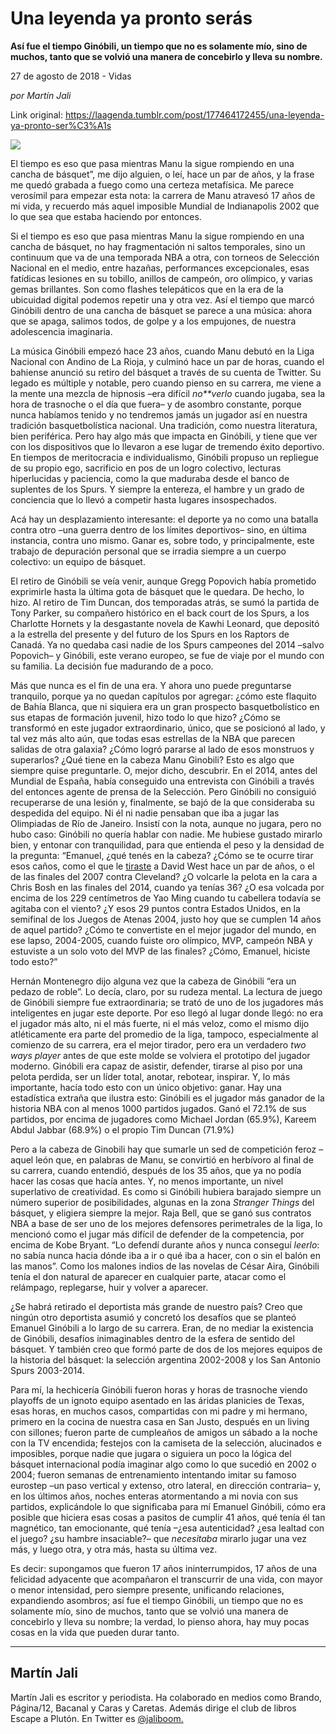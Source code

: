 # Una leyenda ya pronto serás

**Así fue el tiempo Ginóbili, un
tiempo que no es solamente mío, sino de muchos, tanto que se volvió
una manera de concebirlo y lleva su nombre.**

27 de agosto de 2018 - Vidas

_por Martín Jali_

Link original: https://laagenda.tumblr.com/post/177464172455/una-leyenda-ya-pronto-ser%C3%A1s

![](https://64.media.tumblr.com/85f930b95d194e25d1c20f463e73db21/tumblr_inline_pe6h8fR7QD1t6q87u_500.png)

El
tiempo es eso que pasa mientras Manu la sigue rompiendo en una cancha
de básquet”, me dijo alguien, o leí, hace un par de años, y la
frase me quedó grabada a fuego como una certeza metafísica. Me
parece verosímil para empezar esta nota: la carrera de Manu atravesó
17 años de mi vida, y recuerdo más aquel imposible Mundial de
Indianapolis 2002 que lo que sea que estaba haciendo por entonces. 



Si el tiempo es eso que pasa mientras Manu la sigue
rompiendo en una cancha de básquet, no hay fragmentación ni saltos
temporales, sino un continuum que va de una temporada NBA a otra, con
torneos de Selección Nacional en el medio, entre hazañas,
performances excepcionales, esas fatídicas lesiones en su tobillo,
anillos de campeón, oro olímpico, y varias gemas brillantes. Son
como flashes telepáticos que en la era de la ubicuidad digital
podemos repetir una y otra vez. Así el tiempo que marcó Ginóbili
dentro de una cancha de básquet se parece a una música: ahora que
se apaga, salimos todos, de golpe y a los empujones, de nuestra
adolescencia imaginaria.  


La
música Ginóbili empezó hace 23 años, cuando Manu debutó en la
Liga Nacional con Andino de La Rioja, y culminó hace un par de
horas, cuando el bahiense anunció su retiro del básquet a través
de su cuenta de Twitter. Su legado es múltiple y notable, pero
cuando pienso en su carrera, me viene a la mente una mezcla de
hipnosis –era difícil *no**verlo* cuando jugaba,
sea la hora de trasnoche o el día que fuera– y de asombro
constante, porque nunca habíamos tenido y no tendremos jamás un
jugador así en nuestra tradición basquetbolística nacional. Una
tradición, como nuestra literatura, bien periférica. Pero hay algo
más que impacta en Ginóbili, y tiene que ver con los dispositivos
que lo llevaron a ese lugar de tremendo éxito deportivo. En tiempos
de meritocracia e individualismo, Ginóbili propuso un repliegue de
su propio ego, sacrificio en pos de un logro colectivo, lecturas
hiperlucidas y paciencia, como la que maduraba desde el banco de
suplentes de los Spurs. Y siempre la entereza, el hambre y un grado
de conciencia que lo llevó a competir hasta lugares insospechados. 


Acá
hay un desplazamiento interesante: el deporte ya no como una batalla
contra otro –una guerra dentro de los límites deportivos– sino,
en última instancia, contra uno mismo. Ganar es, sobre todo, y
principalmente, este trabajo de depuración personal que se irradia
siempre a un cuerpo colectivo: un equipo de básquet.  


El
retiro de Ginóbili se veía venir, aunque Gregg Popovich había
prometido exprimirle hasta la última gota de básquet que le
quedara. De hecho, lo hizo. Al retiro de Tim Duncan, dos temporadas
atrás, se sumó la partida de Tony Parker, su compañero histórico
en el back court de los Spurs, a los Charlotte Hornets y la
desgastante novela de Kawhi Leonard, que depositó a la estrella del
presente y del futuro de los Spurs en los Raptors de Canadá. Ya no
quedaba casi nadie de los Spurs campeones del 2014 –salvo Popovich–
y Ginóbili, este verano europeo, se fue de viaje por el mundo con su
familia. La decisión fue madurando de a poco. 





Más
que nunca es el fin de una era. Y ahora uno puede preguntarse
tranquilo, porque ya no quedan capítulos por agregar: ¿cómo este
flaquito de Bahía Blanca, que ni siquiera era un gran prospecto
basquetbolístico en sus etapas de formación juvenil, hizo todo lo
que hizo? ¿Cómo se transformó en este jugador extraordinario,
único, que se posicionó al lado, y tal vez más alto aún, que
todas esas estrellas de la NBA que parecen salidas de otra galaxia?
¿Cómo logró pararse al lado de esos monstruos y superarlos? ¿Qué
tiene en la cabeza Manu Ginobili? Esto es algo que siempre quise
preguntarle. O, mejor dicho, descubrir. En el 2014, antes del Mundial
de España, había conseguido una entrevista con Ginóbili a través
del entonces agente de prensa de la Selección. Pero Ginóbili no
consiguió recuperarse de una lesión y, finalmente, se bajó de la
que consideraba su despedida del equipo. Ni él ni nadie pensaban que
iba a jugar las Olimpiadas de Río de Janeiro. Insistí con la nota,
aunque no jugara, pero no hubo caso: Ginóbili no quería hablar con
nadie. Me hubiese gustado mirarlo bien, y entonar con tranquilidad,
para que entienda el peso y la densidad de la pregunta: “Emanuel,
¿qué tenés en la cabeza? ¿Cómo se te ocurre tirar esos caños,
como el que le [tiraste](https://www.youtube.com/watch?v=zxccmHNCz-M) a David West hace un par de años, o el de las
finales del 2007 contra Cleveland? ¿O volcarle la pelota en la cara
a Chris Bosh en las finales del 2014, cuando ya tenías 36? ¿O esa
volcada por encima de los 229 centímetros de Yao Ming cuando tu
cabellera todavía se agitaba con el viento? ¿Y esos 29 puntos
contra Estados Unidos, en la semifinal de los Juegos de Atenas 2004,
justo hoy que se cumplen 14 años de aquel partido? ¿Cómo te
convertiste en el mejor jugador del mundo, en ese lapso, 2004-2005,
cuando fuiste oro olímpico, MVP, campeón NBA y estuviste a un solo
voto del MVP de las finales? ¿Cómo, Emanuel, hiciste todo esto?” 


Hernán
Montenegro dijo alguna vez que la cabeza de Ginóbili “era un
pedazo de roble”. Lo decía, claro, por su rudeza mental. La
lectura de juego de Ginóbili siempre fue extraordinaria; se trató
de uno de los jugadores más inteligentes en jugar este deporte. Por
eso llegó al lugar donde llegó: no era el jugador más alto, ni el
más fuerte, ni el más veloz, como el mismo dijo atléticamente era
parte del promedio de la liga, tampoco, especialmente al comienzo de
su carrera, era el mejor tirador, pero era un verdadero *two
ways player* antes de que este molde se
volviera el prototipo del jugador moderno. Ginóbili era capaz de
asistir, defender, tirarse al piso por una pelota perdida, ser un
líder total, anotar, rebotear, inspirar. Y, lo más importante,
hacía todo esto con un único objetivo: ganar. Hay una estadística
extraña que ilustra esto: Ginóbili es el jugador más ganador de la
historia NBA con al menos 1000 partidos jugados. Ganó el 72.1% de
sus partidos, por encima de jugadores como Michael Jordan (65.9%),
Kareem Abdul Jabbar (68.9%) o el propio Tim Duncan (71.9%)

Pero
a la cabeza de Ginobili hay que sumarle un sed de competición feroz
–aquel león que, en palabras de Manu, se convirtió en herbívoro
al final de su carrera, cuando entendió, después de los 35 años,
que ya no podía hacer las cosas que hacía antes. Y, no menos
importante, un nivel superlativo de creatividad. Es como si Ginóbili
hubiera barajado siempre un número superior de posibilidades,
algunas en la zona *Stranger Things*
del básquet, y eligiera siempre la mejor. Raja Bell, que se ganó
sus contratos NBA a base de ser uno de los mejores defensores
perimetrales de la liga, lo mencionó como el jugar más difícil de
defender de la competencia, por encima de Kobe Bryant. “Lo defendí
durante años y nunca conseguí *leerlo*:
no sabía nunca hacia dónde iba a ir o qué iba a hacer, con o sin
el balón en las manos”. Como los malones indios de las novelas de
César Aira, Ginóbili tenía el don natural de aparecer en cualquier
parte, atacar como el relámpago, replegarse, huir y volver a
aparecer.

¿Se
habrá retirado el deportista más grande de nuestro país? Creo que
ningún otro deportista asumió y concretó los desafíos que se
planteó Emanuel Ginóbili a lo largo de su carrera. Eran, de no
mediar la existencia de Ginóbili, desafíos inimaginables dentro de
la esfera de sentido del básquet. Y también creo que formó parte
de dos de los mejores equipos de la historia del básquet: la
selección argentina 2002-2008 y los San Antonio Spurs 2003-2014.

Para
mí, la hechicería Ginóbili fueron horas y horas de trasnoche
viendo playoffs de un ignoto equipo asentado en las áridas planicies
de Texas, esas horas, en muchos casos, compartidas con mi padre y mi
hermano, primero en la cocina de nuestra casa en San Justo, después
en un living con sillones; fueron parte de cumpleaños de amigos un
sábado a la noche con la TV encendida; festejos con la camiseta de
la selección, alucinados e imposibles, porque nadie que jugara o
siguiera un poco la lógica del básquet internacional podía
imaginar algo como lo que sucedió en 2002 o 2004; fueron semanas de
entrenamiento intentando imitar su famoso eurostep –un paso
vertical y extenso, otro lateral, en dirección contraria– y, en
los últimos años, noches enteras atormentando a mi novia con sus
partidos, explicándole lo que significaba para mí Emanuel Ginóbili,
cómo era posible que hiciera esas cosas a pasitos de cumplir 41
años, qué tenía él tan magnético, tan emocionante, qué tenía
–¿esa autenticidad? ¿esa lealtad con el juego? ¿su hambre
insaciable?– que *necesitaba* mirarlo
jugar una vez más, y luego otra, y otra más, hasta su última vez.

Es
decir: supongamos que fueron 17 años ininterrumpidos, 17 años de
una felicidad adyacente que acompañaron el transcurrir de una vida,
con mayor o menor intensidad, pero siempre presente, unificando
relaciones, expandiendo asombros; así fue el tiempo Ginóbili, un
tiempo que no es solamente mío, sino de muchos, tanto que se volvió
una manera de concebirlo y lleva su nombre; la verdad, lo pienso
ahora, hay muy pocas cosas en la vida que pueden durar tanto. 




---

 Martín Jali
------------

 Martín Jali es escritor y periodista. Ha colaborado en medios como Brando, Página/12, Bacanal y Caras y Caretas. Además dirige el club de libros Escape a Plutón. En Twitter es [@jaliboom.](https://twitter.com/jaliboom)

